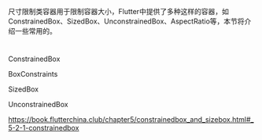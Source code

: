 尺寸限制类容器用于限制容器大小，Flutter中提供了多种这样的容器，如ConstrainedBox、SizedBox、UnconstrainedBox、AspectRatio等，本节将介绍一些常用的。

#

ConstrainedBox

BoxConstraints

SizedBox

UnconstrainedBox

https://book.flutterchina.club/chapter5/constrainedbox_and_sizebox.html#_5-2-1-constrainedbox
